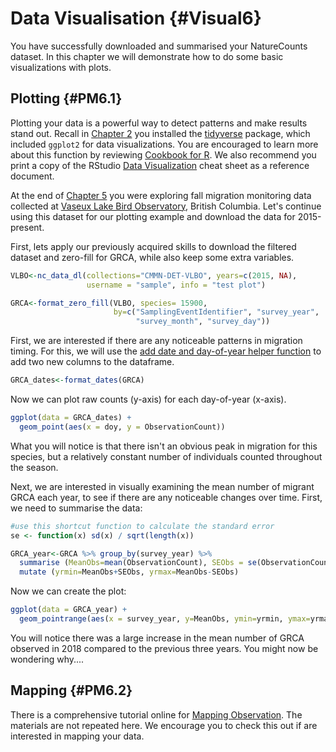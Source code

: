 # Data Visualisation {#Visual6}



You have successfully downloaded and summarised your NatureCounts dataset. In this chapter we will demonstrate how to do some basic visualizations with plots. 

## Plotting {#PM6.1}

Plotting your data is a powerful way to detect patterns and make results stand out. Recall in [Chapter 2](#Package2.2) you installed the [tidyverse](https://www.tidyverse.org/) package, which included `ggplot2` for data visualizations. You are encouraged to learn more about this function by reviewing [Cookbook for R](http://www.cookbook-r.com/Graphs/). We also recommend you print a copy of the RStudio [Data Visualization](https://rstudio.com/wp-content/uploads/2015/03/ggplot2-cheatsheet.pdf) cheat sheet as a reference document.

At the end of [Chapter 5](#Manip5) you were exploring fall migration monitoring data collected at [Vaseux Lake Bird Observatory](https://www.birdscanada.org/birdmon/default/datasets.jsp?code=CMMN-DET-VLBO), British Columbia. Let's continue using this dataset for our plotting example and download the data for 2015-present. 

First, lets apply our previously acquired skills to download the filtered dataset and zero-fill for GRCA, while also keep some extra variables. 


```r
VLBO<-nc_data_dl(collections="CMMN-DET-VLBO", years=c(2015, NA), 
                 username = "sample", info = "test plot")

GRCA<-format_zero_fill(VLBO, species= 15900, 
                       by=c("SamplingEventIdentifier", "survey_year", 
                            "survey_month", "survey_day"))
```

First, we are interested if there are any noticeable patterns in migration timing. For this, we will use the [add date and day-of-year helper function](https://birdstudiescanada.github.io/naturecounts/reference/format_dates.html) to add two new columns to the dataframe. 


```r
GRCA_dates<-format_dates(GRCA)
```

Now we can plot raw counts (y-axis) for each day-of-year (x-axis). 


```r
ggplot(data = GRCA_dates) + 
  geom_point(aes(x = doy, y = ObservationCount))
```

What you will notice is that there isn't an obvious peak in migration for this species, but a relatively constant number of individuals counted throughout the season. 

Next, we are interested in visually examining the mean number of migrant GRCA each year, to see if there are any noticeable changes over time. First, we need to summarise the data: 


```r
#use this shortcut function to calculate the standard error
se <- function(x) sd(x) / sqrt(length(x))

GRCA_year<-GRCA %>% group_by(survey_year) %>% 
  summarise (MeanObs=mean(ObservationCount), SEObs = se(ObservationCount)) %>%   
  mutate (yrmin=MeanObs+SEObs, yrmax=MeanObs-SEObs)
```

Now we can create the plot: 


```r
ggplot(data = GRCA_year) +  
  geom_pointrange(aes(x = survey_year, y=MeanObs, ymin=yrmin, ymax=yrmax))
```

You will notice there was a large increase in the mean number of GRCA observed in 2018 compared to the previous three years. You might now be wondering why....   

## Mapping {#PM6.2}

There is a comprehensive tutorial online for [Mapping Observation](https://birdstudiescanada.github.io/naturecounts/articles/articles/mapping-observations.html). The materials are not repeated here. We encourage you to check this out if are interested in mapping your data. 

